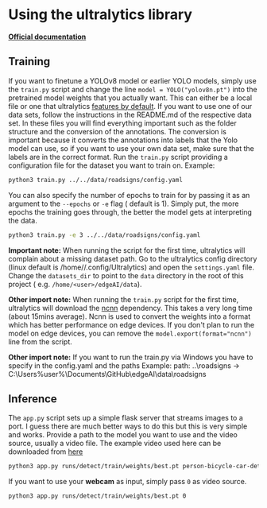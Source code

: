 # Using the ultralytics library

**[Official documentation](https://docs.ultralytics.com/)**

## Training

If you want to finetune a YOLOv8 model or earlier YOLO models, simply use the `train.py` script and change the
line `model = YOLO("yolov8n.pt")` into the pretrained model weights that you actually want. This can either be a local
file or one that ultralytics [features by default](https://docs.ultralytics.com/models/). If you want to use one of our
data sets, follow the instructions in the README.md of the respective data set. In these files you will find everything
important such as the folder structure and the conversion of the annotations. The conversion is important because it
converts the annotations into labels that the Yolo model can use, so if you want to use your own data set, make sure
that
the labels are in the correct format. Run the `train.py` script providing a configuration file for the dataset you want
to train on. Example:

```sh
python3 train.py ../../data/roadsigns/config.yaml
```

You can also specify the number of epochs to train for by passing it as an argument to the `--epochs` or `-e` flag (
default is 1). Simply put, the more epochs the training goes through, the better the model gets at interpreting the
data.

```sh
python3 train.py -e 3 ../../data/roadsigns/config.yaml
```

**Important note:** When running the script for the first time, ultralytics will complain about a missing dataset path.
Go to the ultralytics config directory (linux default is /home/<user>/.config/Ultralytics) and open the `settings.yaml`
file. Change the `datasets_dir` to point to the `data` directory in the root of this project (
e.g. `/home/<user>/edgeAI/data`).

**Other import note:** When running the `train.py` script for the first time, ultralytics will download
the [ncnn](https://github.com/Tencent/ncnn) dependency. This takes a very long time (about 15mins average). Ncnn is used
to convert the weights into a format which has better performance on edge devices. If you don't plan to run the model on
edge devices, you can remove the `model.export(format="ncnn")` line from the script.

**Other import note:** If you want to run the train.py via Windows you have to specify in the config.yaml and the paths
Example: path: ..\roadsigns -> C:\Users\%user%\Documents\GitHub\edgeAI\data\roadsigns

## Inference

The `app.py` script sets up a simple flask server that streams images to a port. I guess there are much better ways to
do this but this is very simple and works. Provide a path to the model you want to use and the video source, usually a
video file. The example video used here can be downloaded
from [here](https://raw.githubusercontent.com/intel-iot-devkit/sample-videos/master/person-bicycle-car-detection.mp4)

```sh
python3 app.py runs/detect/train/weights/best.pt person-bicycle-car-detection.mp4
```

If you want to use your **webcam** as input, simply pass `0` as video source.

```sh
python3 app.py runs/detect/train/weights/best.pt 0
```
